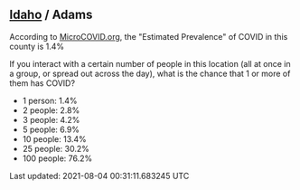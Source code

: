 
## [Idaho](/united-states/idaho) / Adams

According to [MicroCOVID.org](http://microcovid.org),
the "Estimated Prevalence" of COVID in this county is 1.4%

If you interact with a certain number of people in this location
(all at once in a group, or spread out across the day), what is the chance that
1 or more of them has COVID?

- 1 person: 1.4%
- 2 people: 2.8%
- 3 people: 4.2%
- 5 people: 6.9%
- 10 people: 13.4%
- 25 people: 30.2%
- 100 people: 76.2%

Last updated: 2021-08-04 00:31:11.683245 UTC
